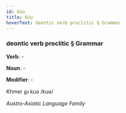 ```yaml
---
id: küu
title: küu
hoverText: deontic verb proclitic § Grammar
---
```


### deontic verb proclitic § Grammar

**Verb**: -

**Noun**: -

**Modifier**: -

Khmer គួរ kuə /kuə/

*Austro-Asiatic Language Family*